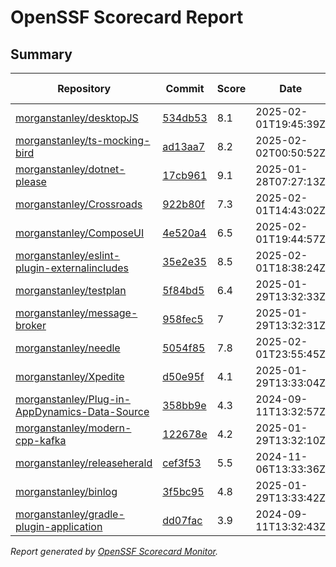 # OpenSSF Scorecard Report

## Summary

| Repository | Commit | Score | Date | Score Delta | Report | StepSecurity |
| -- | -- | -- | -- | -- | -- | -- |
| [morganstanley/desktopJS](https://github.com/morganstanley/desktopJS) | [534db53](https://github.com/morganstanley/desktopJS/commit/534db5374697edb876a042466bb3cecbc2ed9ea5) | 8.1 | 2025-02-01T19:45:39Z | 0 / [Details](https://ossf.github.io/scorecard-visualizer/#/projects/github.com/morganstanley/desktopJS/compare/a55c38eaaa8f7e0b165366e41b776c7c4b392894/534db5374697edb876a042466bb3cecbc2ed9ea5) | [View](https://ossf.github.io/scorecard-visualizer/#/projects/github.com/morganstanley/desktopJS/commit/534db5374697edb876a042466bb3cecbc2ed9ea5) | [Fix it](https://app.stepsecurity.io/securerepo?repo=morganstanley/desktopJS) |
| [morganstanley/ts-mocking-bird](https://github.com/morganstanley/ts-mocking-bird) | [ad13aa7](https://github.com/morganstanley/ts-mocking-bird/commit/ad13aa73a8afc110fa406fe129bd7096a74e36ca) | 8.2 | 2025-02-02T00:50:52Z | 0.3 / [Details](https://ossf.github.io/scorecard-visualizer/#/projects/github.com/morganstanley/ts-mocking-bird/compare/f0db479063beba2d02f3f5271c492bafef8cf129/ad13aa73a8afc110fa406fe129bd7096a74e36ca) | [View](https://ossf.github.io/scorecard-visualizer/#/projects/github.com/morganstanley/ts-mocking-bird/commit/ad13aa73a8afc110fa406fe129bd7096a74e36ca) | [Fix it](https://app.stepsecurity.io/securerepo?repo=morganstanley/ts-mocking-bird) |
| [morganstanley/dotnet-please](https://github.com/morganstanley/dotnet-please) | [17cb961](https://github.com/morganstanley/dotnet-please/commit/17cb961bfb33948d7c38f881bf78d4500371d7c6) | 9.1 | 2025-01-28T07:27:13Z | 0 / [Details](https://ossf.github.io/scorecard-visualizer/#/projects/github.com/morganstanley/dotnet-please/compare/9071ab5e05b448edb486944e4e00a58531e3ae4d/17cb961bfb33948d7c38f881bf78d4500371d7c6) | [View](https://ossf.github.io/scorecard-visualizer/#/projects/github.com/morganstanley/dotnet-please/commit/17cb961bfb33948d7c38f881bf78d4500371d7c6) | [Fix it](https://app.stepsecurity.io/securerepo?repo=morganstanley/dotnet-please) |
| [morganstanley/Crossroads](https://github.com/morganstanley/Crossroads) | [922b80f](https://github.com/morganstanley/Crossroads/commit/922b80fb3ebe514c9ff29a42e6e82c4fdae6bbfe) | 7.3 | 2025-02-01T14:43:02Z | 0 / [Details](https://ossf.github.io/scorecard-visualizer/#/projects/github.com/morganstanley/Crossroads/compare/5a63cbb406deb076d6adc9ece6f797486c31afc6/922b80fb3ebe514c9ff29a42e6e82c4fdae6bbfe) | [View](https://ossf.github.io/scorecard-visualizer/#/projects/github.com/morganstanley/Crossroads/commit/922b80fb3ebe514c9ff29a42e6e82c4fdae6bbfe) | [Fix it](https://app.stepsecurity.io/securerepo?repo=morganstanley/Crossroads) |
| [morganstanley/ComposeUI](https://github.com/morganstanley/ComposeUI) | [4e520a4](https://github.com/morganstanley/ComposeUI/commit/4e520a42fd291eda15c56519ed98cc7d839e565c) | 6.5 | 2025-02-01T19:44:57Z | 0 / [Details](https://ossf.github.io/scorecard-visualizer/#/projects/github.com/morganstanley/ComposeUI/compare/770226e1bb64d694e53330636dbb117afe6be1c8/4e520a42fd291eda15c56519ed98cc7d839e565c) | [View](https://ossf.github.io/scorecard-visualizer/#/projects/github.com/morganstanley/ComposeUI/commit/4e520a42fd291eda15c56519ed98cc7d839e565c) | [Fix it](https://app.stepsecurity.io/securerepo?repo=morganstanley/ComposeUI) |
| [morganstanley/eslint-plugin-externalincludes](https://github.com/morganstanley/eslint-plugin-externalincludes) | [35e2e35](https://github.com/morganstanley/eslint-plugin-externalincludes/commit/35e2e35bd9478656425bb20391eeded939af5832) | 8.5 | 2025-02-01T18:38:24Z | 0 / [Details](https://ossf.github.io/scorecard-visualizer/#/projects/github.com/morganstanley/eslint-plugin-externalincludes/compare/9b3fe03ecc4157b949c489f90c253ffdb0216c56/35e2e35bd9478656425bb20391eeded939af5832) | [View](https://ossf.github.io/scorecard-visualizer/#/projects/github.com/morganstanley/eslint-plugin-externalincludes/commit/35e2e35bd9478656425bb20391eeded939af5832) | [Fix it](https://app.stepsecurity.io/securerepo?repo=morganstanley/eslint-plugin-externalincludes) |
| [morganstanley/testplan](https://github.com/morganstanley/testplan) | [5f84bd5](https://github.com/morganstanley/testplan/commit/5f84bd56c1bec1d4c5031cc22b4733fd2944c031) | 6.4 | 2025-01-29T13:32:33Z | 0 / [Details](https://ossf.github.io/scorecard-visualizer/#/projects/github.com/morganstanley/testplan/compare/5f84bd56c1bec1d4c5031cc22b4733fd2944c031/5f84bd56c1bec1d4c5031cc22b4733fd2944c031) | [View](https://ossf.github.io/scorecard-visualizer/#/projects/github.com/morganstanley/testplan/commit/5f84bd56c1bec1d4c5031cc22b4733fd2944c031) | [Fix it](https://app.stepsecurity.io/securerepo?repo=morganstanley/testplan) |
| [morganstanley/message-broker](https://github.com/morganstanley/message-broker) | [958fec5](https://github.com/morganstanley/message-broker/commit/958fec5f0963476aff0d4b3c6781365f32fb6362) | 7 | 2025-01-29T13:32:31Z | 0 / [Details](https://ossf.github.io/scorecard-visualizer/#/projects/github.com/morganstanley/message-broker/compare/bc35af3765418a140137f41783208a419613fbf2/958fec5f0963476aff0d4b3c6781365f32fb6362) | [View](https://ossf.github.io/scorecard-visualizer/#/projects/github.com/morganstanley/message-broker/commit/958fec5f0963476aff0d4b3c6781365f32fb6362) | [Fix it](https://app.stepsecurity.io/securerepo?repo=morganstanley/message-broker) |
| [morganstanley/needle](https://github.com/morganstanley/needle) | [5054f85](https://github.com/morganstanley/needle/commit/5054f85186febf6dc59700398bc6e050c3f5eb7e) | 7.8 | 2025-02-01T23:55:45Z | 0.3 / [Details](https://ossf.github.io/scorecard-visualizer/#/projects/github.com/morganstanley/needle/compare/076a41867da69896983cd21361e33ef5e42c7fe9/5054f85186febf6dc59700398bc6e050c3f5eb7e) | [View](https://ossf.github.io/scorecard-visualizer/#/projects/github.com/morganstanley/needle/commit/5054f85186febf6dc59700398bc6e050c3f5eb7e) | [Fix it](https://app.stepsecurity.io/securerepo?repo=morganstanley/needle) |
| [morganstanley/Xpedite](https://github.com/morganstanley/Xpedite) | [d50e95f](https://github.com/morganstanley/Xpedite/commit/d50e95fe068f22774648eb08e6619f4649d1fc39) | 4.1 | 2025-01-29T13:33:04Z | 0 / [Details](https://ossf.github.io/scorecard-visualizer/#/projects/github.com/morganstanley/Xpedite/compare/d50e95fe068f22774648eb08e6619f4649d1fc39/d50e95fe068f22774648eb08e6619f4649d1fc39) | [View](https://ossf.github.io/scorecard-visualizer/#/projects/github.com/morganstanley/Xpedite/commit/d50e95fe068f22774648eb08e6619f4649d1fc39) | [Fix it](https://app.stepsecurity.io/securerepo?repo=morganstanley/Xpedite) |
| [morganstanley/Plug-in-AppDynamics-Data-Source](https://github.com/morganstanley/Plug-in-AppDynamics-Data-Source) | [358bb9e](https://github.com/morganstanley/Plug-in-AppDynamics-Data-Source/commit/358bb9ebe57ece961be43b43130789f15a48d5fe) | 4.3 | 2024-09-11T13:32:57Z | 0 / [Details](https://ossf.github.io/scorecard-visualizer/#/projects/github.com/morganstanley/Plug-in-AppDynamics-Data-Source/compare/358bb9ebe57ece961be43b43130789f15a48d5fe/358bb9ebe57ece961be43b43130789f15a48d5fe) | [View](https://ossf.github.io/scorecard-visualizer/#/projects/github.com/morganstanley/Plug-in-AppDynamics-Data-Source/commit/358bb9ebe57ece961be43b43130789f15a48d5fe) | [Fix it](https://app.stepsecurity.io/securerepo?repo=morganstanley/Plug-in-AppDynamics-Data-Source) |
| [morganstanley/modern-cpp-kafka](https://github.com/morganstanley/modern-cpp-kafka) | [122678e](https://github.com/morganstanley/modern-cpp-kafka/commit/122678e881de94721458fd948f38e65366b68689) | 4.2 | 2025-01-29T13:32:10Z | 0 / [Details](https://ossf.github.io/scorecard-visualizer/#/projects/github.com/morganstanley/modern-cpp-kafka/compare/122678e881de94721458fd948f38e65366b68689/122678e881de94721458fd948f38e65366b68689) | [View](https://ossf.github.io/scorecard-visualizer/#/projects/github.com/morganstanley/modern-cpp-kafka/commit/122678e881de94721458fd948f38e65366b68689) | [Fix it](https://app.stepsecurity.io/securerepo?repo=morganstanley/modern-cpp-kafka) |
| [morganstanley/releaseherald](https://github.com/morganstanley/releaseherald) | [cef3f53](https://github.com/morganstanley/releaseherald/commit/cef3f533b03f551ff0b68c7f9856f21008146d5d) | 5.5 | 2024-11-06T13:33:36Z | 0 / [Details](https://ossf.github.io/scorecard-visualizer/#/projects/github.com/morganstanley/releaseherald/compare/cef3f533b03f551ff0b68c7f9856f21008146d5d/cef3f533b03f551ff0b68c7f9856f21008146d5d) | [View](https://ossf.github.io/scorecard-visualizer/#/projects/github.com/morganstanley/releaseherald/commit/cef3f533b03f551ff0b68c7f9856f21008146d5d) | [Fix it](https://app.stepsecurity.io/securerepo?repo=morganstanley/releaseherald) |
| [morganstanley/binlog](https://github.com/morganstanley/binlog) | [3f5bc95](https://github.com/morganstanley/binlog/commit/3f5bc950d481d768505c3694243bdefaddfbd6b5) | 4.8 | 2025-01-29T13:33:42Z | 0 / [Details](https://ossf.github.io/scorecard-visualizer/#/projects/github.com/morganstanley/binlog/compare/3f5bc950d481d768505c3694243bdefaddfbd6b5/3f5bc950d481d768505c3694243bdefaddfbd6b5) | [View](https://ossf.github.io/scorecard-visualizer/#/projects/github.com/morganstanley/binlog/commit/3f5bc950d481d768505c3694243bdefaddfbd6b5) | [Fix it](https://app.stepsecurity.io/securerepo?repo=morganstanley/binlog) |
| [morganstanley/gradle-plugin-application](https://github.com/morganstanley/gradle-plugin-application) | [dd07fac](https://github.com/morganstanley/gradle-plugin-application/commit/dd07fac568c260bf17ad7ad0ac7bd9f1263e4ac1) | 3.9 | 2024-09-11T13:32:43Z | 0 / [Details](https://ossf.github.io/scorecard-visualizer/#/projects/github.com/morganstanley/gradle-plugin-application/compare/dd07fac568c260bf17ad7ad0ac7bd9f1263e4ac1/dd07fac568c260bf17ad7ad0ac7bd9f1263e4ac1) | [View](https://ossf.github.io/scorecard-visualizer/#/projects/github.com/morganstanley/gradle-plugin-application/commit/dd07fac568c260bf17ad7ad0ac7bd9f1263e4ac1) | [Fix it](https://app.stepsecurity.io/securerepo?repo=morganstanley/gradle-plugin-application) |

_Report generated by [OpenSSF Scorecard Monitor](https://github.com/ossf/scorecard-monitor)._
